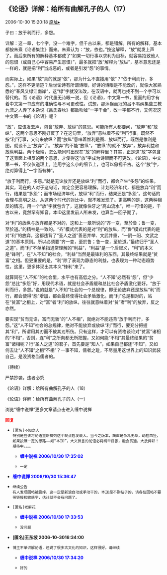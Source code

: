 ## 《论语》详解：给所有曲解孔子的人（17）
2006-10-30 15:20:18
[原址▸](http://www.fxgan.com/chan_time/2006_07_12/354.htm)



 



 


 子曰：放于利而行，多怨。


 


 详解：这一章，七个字，没一个难字，但千古以来，都是错解。所有的解释，基本都按朱熹《论语集注》而来。朱熹认为：“放，依也。”按这解释，“放”就发上声了。而后来所有的解释基本都成了“如果一切行事以求利为目标，就容易招致他人的怨恨（或自己心中容易产生怨恨）”，最多就把“放”解释为“放纵”，基本意思还是一样的，就是把“利”当成恶的，或者是引发“怨”的事情。


 


  而实际上，如果“放”真的就是“依”，那为什么不直接用“依”？“依于利而行，多怨。”，这样不更清楚？后世论诗有所谓诗眼，好诗的诗眼是不能改的，就像大家熟悉的“春风又绿江南岸”，这“绿”字就没法改，在汉语中，就再也找不到一个字可以替代的。而《论语》时代虽无诗眼一说，但《论语》，中文第一书，里面的用字有着中文第一书应有的准确性与不可更改性。试想，那沐猴而冠的吕不韦纠集些三教九流之人弄了本杂说《吕氏春秋》都敢吹嘘“一字千金”，改一字都不行，又何况这中文第一书的《论语》呢？


 


  “放”，应该发去声，包含“放弃、放纵”的意思。可能所有人都要问，“放弃”和“放纵”，这两个意思不刚好反了？在这句里，“放弃”意味着不按“利”行事。既然不按“利”行事，又何来放纵？而“放纵”意味着惟利是图、放纵而行。既然是惟利是图，就谈不上“放弃”了。“放弃”的不能“放纵”，“放纵”的就不“放弃”，放弃利益和放纵利益，两个极端，怎么能同时出现在“放”的解释里？其实，正是这“放”字包含了这表面上相反的两个意思，才使得这“放”字成为诗眼而不可更改。《论语》，中文第一书，不仅仅道理上，连用字这么小的细节上，也可以傲视千古。这个“放”字，绝对算得上“一字而有神”。


 


   “放于利而行，多怨。”就是无论放弃还是放纵“利”而行，都会产生“多怨”的结果。其实，现在的人对于这句话，肯定会更容易理解。计划经济年代，都是放弃“利”而行，结果是“多怨”；而市场经济年代，放纵“利”而行，结果还是“多怨”。这句话的合理与高明之处，从这两个时代的对比中，就不难发现了。更高明的是，这两种相反的情况，用一个“放”字就包含了，这就像伯牙之“高山流水”，唯一可惜的是，千古以来，竟然罕有知音。本ID这里发前人所未发，也算当一回子期了。


 


   对“利”的放纵与放弃都是不对的，这和上一章所说的“齐一变，至於鲁；鲁一变，至於道。”的精神是一致的。“齐”模式代表的是对“利”的放纵，而“鲁”模式代表的是对“利”的放弃，这都违背了“圣人之道”善恶并举、文武并重，“一阴一阳、文武之道”的基本原则。所以必须要“齐一变，至於鲁；鲁一变，至於道。”最终归于“圣人之道”。而“利”不单单指通常理解的“利益”，“利益”是一个后起义，“利”的本义是“锋利”，在“人不知”的社会，“利益”当然是最锋利的东西，其最终结果就是“贫富”之相。但更重要的是，“利”除了表现为静态的利益，也表现为一种动态趋势性，这里，更多体现出其本义“锋利”来了。


 


   就算同在“人不知”的社会里，水平也有高低之分。“人不知”必然有“怨”，但“少怨”总比“多怨”好，用现代术语，就是社会矛盾缓和总比社会矛盾激化要好。“放于利而行，多怨。”说的就是“人不知”社会的一个总规律，即无论放弃还是放纵“利”而行，都会使得“怨”增加，都会最终使得社会矛盾激化。而“利”总是相对的，站在“贫富”之相上，对“富”者“利”的放纵，往往就意味着对“贫”者“利”的放弃，反之亦然。


 


   要实现“贫而无谄，富而无骄”的“人不相”，就绝对不能违背“放于利而行，多怨。”这“人不知”社会的总规律，绝对不能放弃或放纵“利”而行，要充分把握其“利”，所谓用其刃而不被其刃所伤。只有这样，才可以有资格谈论对“贫富”诸相的“不相”，否则，连“利”之所向都无所把握，又如何能“不相”其最终结果的“贫富”诸相呢？行“圣人之道”的君子，首先要是“知人”，如果自己都还“不知”，又如何去让“人不知”之相“不相”？一事不知，儒者之耻，不尽量用这世界上的知识武装自己，是没资格当儒者的。


 


 
  （待续）
 
 
  
 
 
  严禁抄袭，违者必究
 
 
  
   
  
 
 
  
 
 
  
 
 
  《论语》详解：给所有曲解孔子的人（18）
 
 
  
 
 
  
 
 
  《论语》详解：给所有曲解孔子的人（一）
 
 
  
 
 
  
 
 
  
   浏览“缠中说禅”更多文章请点击进入缠中说禅
  
 





<font color='red'>**回复**</font>


- ```
  [匿名]不知之人
  特别是应该将论语重新排列这个观点启发最大。当今之版本，简直是杂乱无章，动拉西扯，如果按照一定的思路――如“本ID”，大义微言的论语必将纲举目张，融会贯通，大放异彩！
  期待中。。。。
  ```
   - <font color='blue'>**缠中说禅 2006/10/30 17:35:02**</font>
   - ```
     一定
     ```
- <font color='blue'>**缠中说禅 2006/10/30 15:36:47**</font>
- ```
  继续公告
  有人发现回帖被删掉，这一定是新浪自动或手动干的，本ID是不删帖子的，请各位回帖不要带链接和敏感字，估计就不会有问题了。
  ```
- ```
  [匿名]老麻花
  ```
   - <font color='blue'>**缠中说禅 2006/10/30 17:33:53**</font>
   - ```
     没问题
     ```
- **[匿名]王东坡 2006-10-3016:34:00**
- ```
  博主不单讲解论语，还说了很多古文化的知识，这样很好，请继续
  ```
   - <font color='blue'>**缠中说禅 2006/10/30 17:34:20**</font>
   - ```
     好的
     ```
